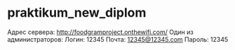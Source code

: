 # praktikum_new_diplom
Адрес сервера: http://foodgramproject.onthewifi.com/
Один из администраторов:
Логин: 12345
Почта: 12345@12345.com
Пароль: 12345